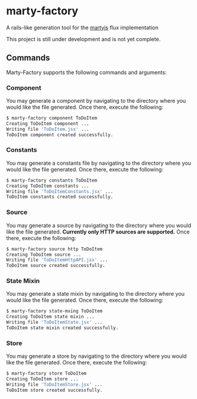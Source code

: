 # marty-factory
A rails-like generation tool for the [martyjs](http://www.martyjs.org) flux implementation

This project is still under development and is not yet complete.

## Commands

Marty-Factory supports the following commands and arguments:

### Component

You may generate a component by navigating to the directory where you would like
the file generated. Once there, execute the following:

```bash
$ marty-factory component ToDoItem
Creating ToDoItem component ...
Writing file 'ToDoItem.jsx' ...
ToDoItem component created successfully.
```

### Constants

You may generate a constants file by navigating to the directory where you would like
the file generated. Once there, execute the following:

```bash
$ marty-factory constants ToDoItem
Creating ToDoItem constants ...
Writing file 'ToDoItemConstants.jsx' ...
ToDoItem constants created successfully.
```

### Source

You may generate a source by navigating to the directory where you would like
the file generated. **Currently only HTTP sources are supported.** Once there, execute the following:

```bash
$ marty-factory source http ToDoItem
Creating ToDoItem source ...
Writing file 'ToDoItemHttpAPI.jsx' ...
ToDoItem source created successfully.
```

### State Mixin

You may generate a state mixin by navigating to the directory where you would like
the file generated. Once there, execute the following:

```bash
$ marty-factory state-mxing ToDoItem
Creating ToDoItem state mixin ...
Writing file 'ToDoItemState.jsx' ...
ToDoItem state mixin created successfully.
```

### Store

You may generate a store by navigating to the directory where you would like
the file generated. Once there, execute the following:

```bash
$ marty-factory store ToDoItem
Creating ToDoItem store ...
Writing file 'ToDoItemStore.jsx' ...
ToDoItem store created successfully.
```
